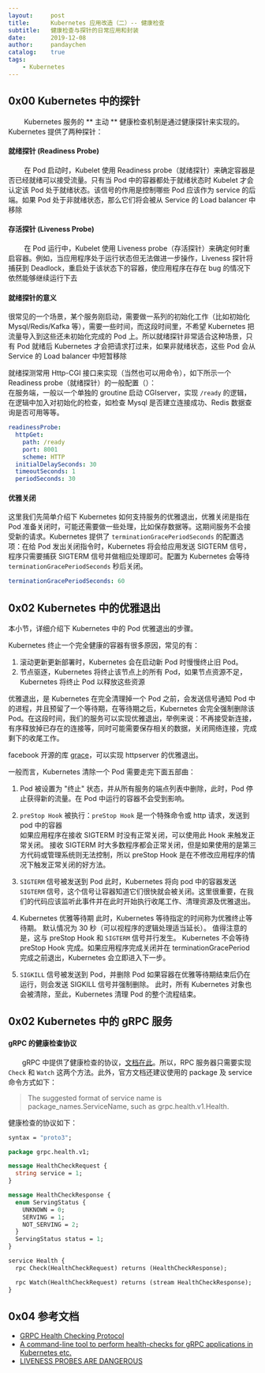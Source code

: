 ```yaml
---
layout:     post
title:      Kubernetes 应用改造（二）-- 健康检查
subtitle:   健康检查与探针的日常应用和封装
date:       2019-12-08
author:     pandaychen
catalog:    true
tags:
    - Kubernetes
---
```


##  0x00	Kubernetes 中的探针
&emsp;&emsp; Kubernetes 服务的 ** 主动 ** 健康检查机制是通过健康探针来实现的。Kubernetes 提供了两种探针：

#### 就绪探针 (Readiness Probe)
&emsp;&emsp; 在 Pod 启动时，Kubelet 使用 Readiness probe（就绪探针）来确定容器是否已经就绪可以接受流量。只有当 Pod 中的容器都处于就绪状态时 Kubelet 才会认定该 Pod 处于就绪状态。该信号的作用是控制哪些 Pod 应该作为 service 的后端。如果 Pod 处于非就绪状态，那么它们将会被从 Service 的 Load balancer 中移除

#### 存活探针 (Liveness Probe)
&emsp;&emsp; 在 Pod 运行中，Kubelet 使用 Liveness probe（存活探针）来确定何时重启容器。例如，当应用程序处于运行状态但无法做进一步操作，Liveness 探针将捕获到 Deadlock，重启处于该状态下的容器，使应用程序在存在 bug 的情况下依然能够继续运行下去
<br>

####	就绪探针的意义
很常见的一个场景，某个服务刚启动，需要做一系列的初始化工作（比如初始化 Mysql/Redis/Kafka 等），需要一些时间，而这段时间里，不希望 Kubernetes 把流量导入到这些还未初始化完成的 Pod 上。所以就绪探针非常适合这种场景，只有 Pod 就绪后 Kubernetes 才会把请求打过来，如果非就绪状态，这些 Pod 会从 Service 的 Load balancer 中短暂移除

就绪探测常用 Http-CGI 接口来实现（当然也可以用命令），如下所示一个 Readiness probe（就绪探针）的一般配置（）：<br>
在服务端，一般以一个单独的 groutine 启动 CGIserver，实现 `/ready` 的逻辑，在逻辑中加入对初始化的检查，如检查 Mysql 是否建立连接成功、Redis 数据查询是否可用等等。
```yaml
readinessProbe:
  httpGet:
    path: /ready
    port: 8001
    scheme: HTTP
  initialDelaySeconds: 30
  timeoutSeconds: 1
  periodSeconds: 30
```

####  优雅关闭
这里我们先简单介绍下 Kubernetes 如何支持服务的优雅退出，优雅关闭是指在 Pod 准备关闭时，可能还需要做一些处理，比如保存数据等。这期间服务不会接受新的请求。Kubernetes 提供了 `terminationGracePeriodSeconds` 的配置选项：在给 Pod 发出关闭指令时，Kubernetes 将会给应用发送 SIGTERM 信号，程序只需要捕获 SIGTERM 信号并做相应处理即可。配置为 Kubernetes 会等待 `terminationGracePeriodSeconds` 秒后关闭。

```yaml
terminationGracePeriodSeconds: 60
```

##  0x02  Kubernetes 中的优雅退出
本小节，详细介绍下 Kubernetes 中的 Pod 优雅退出的步骤。<br>

Kubernetes 终止一个完全健康的容器有很多原因，常见的有：
1.  滚动更新更新部署时，Kubernetes 会在启动新 Pod 时慢慢终止旧 Pod。
2.  节点驱逐，Kubernetes 将终止该节点上的所有 Pod，如果节点资源不足，Kubernetes 将终止 Pod 以释放这些资源

优雅退出，是 Kubernetes 在完全清理掉一个 Pod 之前，会发送信号通知 Pod 中的进程，并且预留了一个等待期，在等待期之后，Kubernetes 会完全强制删除该 Pod。在这段时间，我们的服务可以实现优雅退出，举例来说：不再接受新连接，有序释放掉已存在的连接等，同时可能需要保存相关的数据，关闭网络连接，完成剩下的收尾工作。

facebook 开源的库 [grace](https://github.com/facebookarchive/grace)，可以实现 httpserver 的优雅退出。

一般而言，Kubernetes 清除一个 Pod 需要走完下面五部曲：

1.  Pod 被设置为 "终止" 状态，并从所有服务的端点列表中删除，此时，Pod 停止获得新的流量。在 Pod 中运行的容器不会受到影响。

2.  `preStop Hook` 被执行：`preStop Hook` 是一个特殊命令或 http 请求，发送到 pod 中的容器 <br>
如果应用程序在接收 SIGTERM 时没有正常关闭，可以使用此 Hook 来触发正常关闭。 接收 SIGTERM 时大多数程序都会正常关闭，但是如果使用的是第三方代码或管理系统则无法控制，所以 preStop Hook 是在不修改应用程序的情况下触发正常关闭的好方法。

3. `SIGTERM` 信号被发送到 Pod
此时，Kubernetes 将向 pod 中的容器发送 `SIGTERM` 信号，这个信号让容器知道它们很快就会被关闭。这里很重要，在我们的代码应该监听此事件并在此时开始执行收尾工作、清理资源及优雅退出。

4. Kubernetes 优雅等待期
此时，Kubernetes 等待指定的时间称为优雅终止等待期。 默认情况为 30 秒（可以视程序的逻辑处理适当延长）。 值得注意的是，这与 preStop Hook 和 `SIGTERM` 信号并行发生。 Kubernetes 不会等待 preStop Hook 完成。如果应用程序完成关闭并在 terminationGracePeriod 完成之前退出，Kubernetes 会立即进入下一步。

5. `SIGKILL` 信号被发送到 Pod，并删除 Pod
如果容器在优雅等待期结束后仍在运行，则会发送 SIGKILL 信号并强制删除。 此时，所有 Kubernetes 对象也会被清除，至此，Kubernetes 清理 Pod 的整个流程结束。


##  0x02  Kubernetes 中的 gRPC 服务

####  gRPC 的健康检查协议
&emsp;&emsp;gRPC 中提供了健康检查的协议，[文档在此](https://github.com/grpc/grpc/blob/master/doc/health-checking.md)。所以，RPC 服务器只需要实现 `Check` 和 `Watch` 这两个方法。此外，官方文档还建议使用的 package 及 service 命令方式如下：
> The suggested format of service name is package_names.ServiceName, such as grpc.health.v1.Health.

健康检查的协议如下：
```protobuf
syntax = "proto3";

package grpc.health.v1;

message HealthCheckRequest {
  string service = 1;
}

message HealthCheckResponse {
  enum ServingStatus {
    UNKNOWN = 0;
    SERVING = 1;
    NOT_SERVING = 2;
  }
  ServingStatus status = 1;
}

service Health {
  rpc Check(HealthCheckRequest) returns (HealthCheckResponse);

  rpc Watch(HealthCheckRequest) returns (stream HealthCheckResponse);
}
```



##  0x04  参考文档
- [GRPC Health Checking Protocol](https://github.com/grpc/grpc/blob/master/doc/health-checking.md)
- [A command-line tool to perform health-checks for gRPC applications in Kubernetes etc.](https://github.com/grpc-ecosystem/grpc-health-probe)
- [LIVENESS PROBES ARE DANGEROUS](https://srcco.de/posts/kubernetes-liveness-probes-are-dangerous.html)